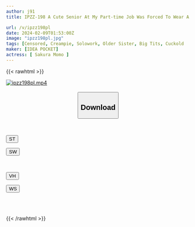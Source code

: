 ```yaml
---
author: j91
title: IPZZ-198 A Cute Senior At My Part-time Job Was Forced To Wear A Risqué Miniskirt At The Direction Of The Store Manager, Whom She Hated, And Was Sexually Harassed And Pleasured. Momo Sakura

url: /v/ipzz198pl
date: 2024-02-09T01:53:00Z
image: "ipzz198pl.jpg"
tags: [Censored, Creampie, Solowork, Older Sister, Big Tits, Cuckold	]
maker: [IDEA POCKET]
actress: [ Sakura Momo ]
---
```



{{< rawhtml >}}

<div class="video" data-videoid="gVjGDA0MkbSqyxl">
    <a href="javascript:;">
        <img src="/v/ipzz198pl/ipzz198pl.jpg" width="WIDTH" height="HEIGHT" alt="ipzz198pl.mp4" loading="lazy">
    </a>
</div>

<script type="text/javascript" src="https://j91.asia/asset/on-demand-st.js"></script>

<br>
  <link rel="stylesheet" href="https://j91.asia/asset/bs5.css">
  
  <center>
  <button class="btn btn-primary" type="button" data-bs-toggle="collapse" data-bs-target=".multi-collapse" aria-expanded="false" aria-controls="multiCollapseExample1 multiCollapseExample2"><h2>Download</h2></button></center>
</p>
<div class="row">
  <div class="col">
    <div class="collapse multi-collapse" id="multiCollapseExample1">
      <div class="card card-body">
	      	      <br>
<div class="buttons">  
<p><a href="https://streamtape.to/v/gVjGDA0MkbSqyxl" target="_blank"><button class="btn-hover color-3"><i class="fa fa-download"></i> ST</button></a></p>
<p><a href="https://flaswish.com/0f5p2sah8b80" target="_blank"><button class="btn-hover color-2"><i class="fa fa-download"></i> SW</button></a></p></div>
    </div>
  </div>
</div>
  <div class="col">
    <div class="collapse multi-collapse" id="multiCollapseExample2">
      <div class="card card-body">
	      <br>
<div class="buttons">
<p><a href="javascript:;" target="_blank"><button class="btn-hover color-9"><i class="fa fa-download"></i> VH</button></a></p>
<p><a href="javascript:;" target="_blank"><button class="btn-hover color-8"><i class="fa fa-download"></i> WS</button></a></p></div>
<br><br>
      </div>
    </div>
  </div>
</div>

{{< /rawhtml >}}